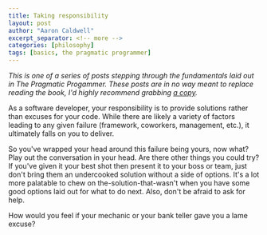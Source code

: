 ```yaml
---
title: Taking responsibility
layout: post
author: "Aaron Caldwell"
excerpt_separator: <!-- more -->
categories: [philosophy]
tags: [basics, the pragmatic programmer]
---
```

*This is one of a series of posts stepping through the fundamentals laid out in The Pragmatic Progammer. These posts are in no way meant to replace reading the book, I'd highly recommend grabbing [a copy](http://www.goodreads.com/book/show/4099.The_Pragmatic_Programmer).*

As a software developer, your responsibility is to provide solutions rather than excuses for your code. While there are likely a variety of factors leading to any given failure (framework, coworkers, management, etc.), it ultimately falls on you to deliver.

So you've wrapped your head around this failure being yours, now what? Play out the conversation in your head. Are there other things you could try? If you've given it your best shot then present it to your boss or team, just don't bring them an undercooked solution without a side of options. It's a lot more palatable to chew on the-solution-that-wasn't when you have some good options laid out for what to do next. Also, don't be afraid to ask for help.

How would you feel if your mechanic or your bank teller gave you a lame excuse?



